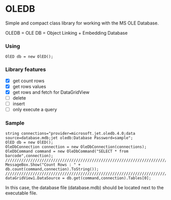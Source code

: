 # OLEDB
Simple and compact class library for working with the MS OLE Database.

OLEDB = OLE DB = Object Linking + Embedding Database

### Using 
```
OlED db = new OlED();
```

### Library features 

- [x] get count rows
- [x] get rows values
- [x] get rows and fetch for DataGridView
- [ ] delete
- [ ] insert
- [ ] only execute a query

### Sample
```
string connections="provider=microsoft.jet.oledb.4.0;data source=database.mdb;jet oledb:Database Password=sample";
OlED db = new OlED();
OleDbConnection connection = new OleDbConnection(connections);
OleDbCommand command = new OleDbCommand("SELECT * from barcode",connection);
////////////////////////////////////////////////////////////////////////
MessageBox.Show("Count Rows : " + db.count(command,connection).ToString());
////////////////////////////////////////////////////////////////////////
dataGridView1.DataSource = db.get(command,connection).Tables[0];
```

In this case, the database file (database.mdb) should be located next to the executable file.
